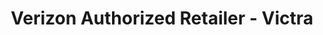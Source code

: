 ---
title: "Verizon Authorized Retailer - Victra"
url: /pleasant-grove/verizon-authorized-retailer-victra/
shop: mobile phone
---
